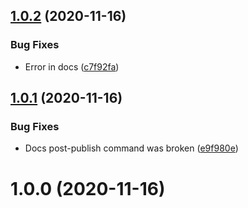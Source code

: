 ## [1.0.2](https://github.com/erdDEVcode/utils/compare/v1.0.1...v1.0.2) (2020-11-16)


### Bug Fixes

* Error in docs ([c7f92fa](https://github.com/erdDEVcode/utils/commit/c7f92fadaf3b3c5a51efa69e6580f35c604a90b3))

## [1.0.1](https://github.com/erdDEVcode/utils/compare/v1.0.0...v1.0.1) (2020-11-16)


### Bug Fixes

* Docs post-publish command was broken ([e9f980e](https://github.com/erdDEVcode/utils/commit/e9f980e77a7244d24d3960e87a6820ae163bbac7))

# 1.0.0 (2020-11-16)
